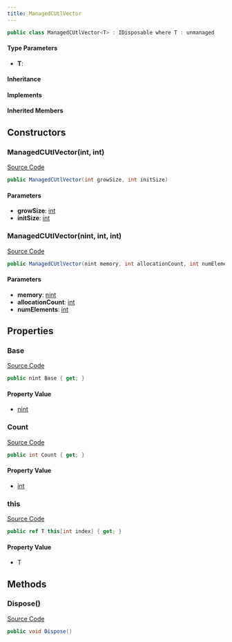 ```yaml
---
title: ManagedCUtlVector
---
```


```csharp
public class ManagedCUtlVector<T> : IDisposable where T : unmanaged
```

#### Type Parameters

- **T**: 

#### Inheritance

#### Implements

#### Inherited Members

## Constructors

### ManagedCUtlVector(int, int)

[Source Code](https://github.com/swiftly-solution/swiftlys2/blob/beta/managed/src/SwiftlyS2.Shared/Natives/Structs/ManagedCUtlVector.cs#L7)

```csharp
public ManagedCUtlVector(int growSize, int initSize)
```

#### Parameters

- **growSize**: [int](https://learn.microsoft.com/dotnet/api/system.int32)
- **initSize**: [int](https://learn.microsoft.com/dotnet/api/system.int32)

### ManagedCUtlVector(nint, int, int)

[Source Code](https://github.com/swiftly-solution/swiftlys2/blob/beta/managed/src/SwiftlyS2.Shared/Natives/Structs/ManagedCUtlVector.cs#L12)

```csharp
public ManagedCUtlVector(nint memory, int allocationCount, int numElements)
```

#### Parameters

- **memory**: [nint](https://learn.microsoft.com/dotnet/api/system.intptr)
- **allocationCount**: [int](https://learn.microsoft.com/dotnet/api/system.int32)
- **numElements**: [int](https://learn.microsoft.com/dotnet/api/system.int32)

## Properties

### Base

[Source Code](https://github.com/swiftly-solution/swiftlys2/blob/beta/managed/src/SwiftlyS2.Shared/Natives/Structs/ManagedCUtlVector.cs#L22)

```csharp
public nint Base { get; }
```

#### Property Value

- [nint](https://learn.microsoft.com/dotnet/api/system.intptr)

### Count

[Source Code](https://github.com/swiftly-solution/swiftlys2/blob/beta/managed/src/SwiftlyS2.Shared/Natives/Structs/ManagedCUtlVector.cs#L23)

```csharp
public int Count { get; }
```

#### Property Value

- [int](https://learn.microsoft.com/dotnet/api/system.int32)

### this

[Source Code](https://github.com/swiftly-solution/swiftlys2/blob/beta/managed/src/SwiftlyS2.Shared/Natives/Structs/ManagedCUtlVector.cs#L25)

```csharp
public ref T this[int index] { get; }
```

#### Property Value

- T

## Methods

### Dispose()

[Source Code](https://github.com/swiftly-solution/swiftlys2/blob/beta/managed/src/SwiftlyS2.Shared/Natives/Structs/ManagedCUtlVector.cs#L17)

```csharp
public void Dispose()
```

